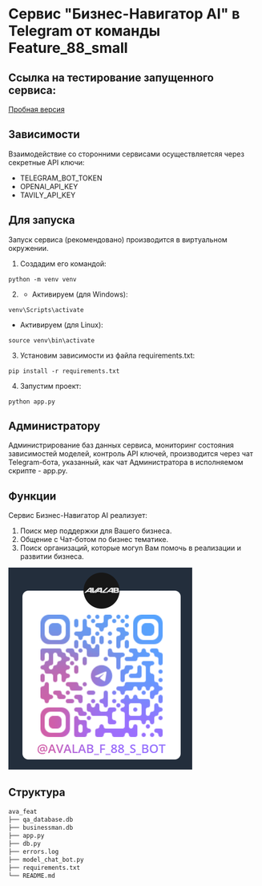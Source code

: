 # Сервис "Бизнес-Навигатор AI" в Telegram от команды Feature_88_small
## Ссылка на тестирование запущенного сервиса:
[Пробная версия](https://t.me/avalab_f_88_s_bot)

## Зависимости
Взаимодействие со сторонними сервисами осуществляетсяя через секретные API ключи:
* TELEGRAM_BOT_TOKEN
* OPENAI_API_KEY
* TAVILY_API_KEY

## Для запуска

Запуск сервиса (рекомендовано) производится в виртуальном окружении.
1. Создадим его командой:
```
python -m venv venv
```
2. * Активируем (для Windows):
```
venv\Scripts\activate
```
* Активируем (для Linux):
```
source venv\bin\activate
```
3. Установим зависимости из файла requirements.txt:
```
pip install -r requirements.txt
```
4. Запустим проект:
```
python app.py
```

## Администратору
Администрирование баз данных сервиса, мониторинг состояния зависимостей моделей, контроль API ключей, производится через чат Telegram-бота, указанный, как чат Администратора в исполняемом скрипте - app.py.

## Функции
Сервис Бизнес-Навигатор AI реализует:
1. Поиск мер поддержки для Вашего бизнеса.
2. Общение с Чат-ботом по бизнес тематике.
3. Поиск организаций, которые могуn Вам помочь в реализации и развитии бизнеса.

![alt text](https://github.com/txx4G/avalab_f_88_s/blob/main/qr.png "Быстрый старт")

## Структура
```
ava_feat 
├── qa_database.db
├── businessman.db
├── app.py
├── db.py
├── errors.log
├── model_chat_bot.py
├── requirements.txt
└── README.md
```

